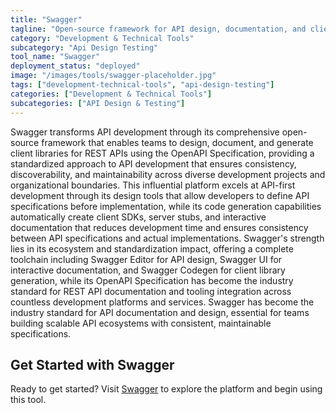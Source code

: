 ```yaml
---
title: "Swagger"
tagline: "Open-source framework for API design, documentation, and client generation"
category: "Development & Technical Tools"
subcategory: "Api Design Testing"
tool_name: "Swagger"
deployment_status: "deployed"
image: "/images/tools/swagger-placeholder.jpg"
tags: ["development-technical-tools", "api-design-testing"]
categories: ["Development & Technical Tools"]
subcategories: ["API Design & Testing"]
---
```

Swagger transforms API development through its comprehensive open-source framework that enables teams to design, document, and generate client libraries for REST APIs using the OpenAPI Specification, providing a standardized approach to API development that ensures consistency, discoverability, and maintainability across diverse development projects and organizational boundaries. This influential platform excels at API-first development through its design tools that allow developers to define API specifications before implementation, while its code generation capabilities automatically create client SDKs, server stubs, and interactive documentation that reduces development time and ensures consistency between API specifications and actual implementations. Swagger's strength lies in its ecosystem and standardization impact, offering a complete toolchain including Swagger Editor for API design, Swagger UI for interactive documentation, and Swagger Codegen for client library generation, while its OpenAPI Specification has become the industry standard for REST API documentation and tooling integration across countless development platforms and services. Swagger has become the industry standard for API documentation and design, essential for teams building scalable API ecosystems with consistent, maintainable specifications.

## Get Started with Swagger

Ready to get started? Visit [Swagger](https://swagger.io) to explore the platform and begin using this tool.